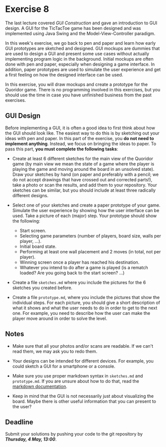 # Exercise 8

The last lecture covered *GUI Construction* and gave an introduction to GUI 
design. A GUI for the TicTacToe game has been designed and was implemented 
using Java Swing and the Model-View-Controller paradigm.

In this week's exercise, we go back to pen and paper and learn how early GUI 
prototypes are sketched and designed. GUI mockups are dummies that are used to 
design a GUI and present some use cases without actually implementing program 
logic in the background. Initial mockups are often done with pen and paper, 
especially when designing a game interface. In addition, paper prototypes are 
used to simulate the user experience and get a first feeling on how the 
designed interface can be used.

In this exercise, you will draw mockups and create a prototype for the 
Quoridor game. There is no programming involved in this exercises, but you 
should use the time in case you have unfinished business from the past 
exercises.


## GUI Design

Before implementing a GUI, it is often a good idea to first think about how 
the GUI should look like. The easiest way to do this is by sketching out your 
ideas with pen and paper. In this part of the exercise, you **do not need to 
implement anything**. Instead, we focus on bringing the ideas to paper. To 
pass this part, **you must complete the following tasks**:

- Create at least 6 different sketches for the main view of the Quoridor game 
  (by main view we mean the state of a game where the player is playing the 
  game and moving around the board in an unsolved state). Draw your sketches
  by hand (on paper and preferably with a pencil; we do not accept drawings 
  that have crossed out and corrected parts!), take a photo or scan the 
  results, and add them to your repository. Your sketches can be similar, but 
  you should include at least three radically different designs.

- Select one of your sketches and create a paper prototype of your game. 
  Simulate the user experience by showing how the user interface can be used. 
  Take a picture of each (major) step. Your prototype should show the 
  following:
  - Start screen.
  - Selecting game parameters (number of players, board size, walls per 
    player, ...).
  - Initial board state.
  - Performing at least one wall placement and 2 moves (in total, not per 
    player).
  - Winning screen once a player has reached his destination.
  - Whatever you intend to do after a game is played (is a rematch loaded? Are 
    you going back to the start screen? ...)

- Create a file `sketches.md` where you include the pictures for the 6 
  sketches you created before.

- Create a file `prototype.md`, where you include the pictures that show the 
  individual steps. For each picture, you should give a short description of 
  what it shows and what the user needs to do in order to get to the next one. 
  For example, you need to describe how the user can make the player move 
  around in order to solve the level.


## Notes

- Make sure that all your photos and/or scans are readable. If we can't read 
  them, we may ask you to redo them.

- Your designs can be intended for different devices. For example, you could 
  sketch a GUI for a smartphone or a console.

- Make sure you use proper markdown syntax in `sketches.md` and 
  `prototype.md`. If you are unsure about how to do that, read the [markdown 
  documentation](https://daringfireball.net/projects/markdown/).

- Keep in mind that the GUI is not necessarily just about visualizing the 
  board. Maybe there is other useful information that you can present to the 
  user?


## Deadline

Submit your solutions by pushing your code to the git repository by 
___Thursday, 4 May, 13:00___.
